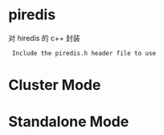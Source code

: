 # piredis

对 hiredis 的 c++ 封装

` Include the piredis.h header file to use`

# Cluster Mode

# Standalone Mode